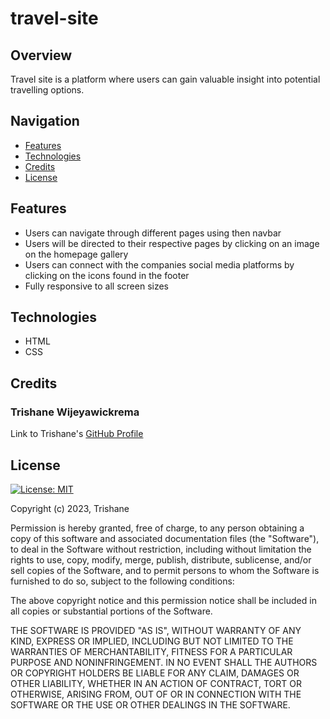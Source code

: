 # travel-site

## Overview

Travel site is a platform where users can gain valuable insight into potential travelling options.

## Navigation

- [Features](#features)
- [Technologies](#technologies)
- [Credits](#credits)
- [License](#license)

## Features

- Users can navigate through different pages using then navbar
- Users will be directed to their respective pages by clicking on an image on the homepage gallery
- Users can connect with the companies social media platforms by clicking on the icons found in the footer
- Fully responsive to all screen sizes

## Technologies

- HTML
- CSS

## Credits

### Trishane Wijeyawickrema

Link to Trishane's [GitHub Profile](https://github.com/Trishaneww)

## License

[![License: MIT](https://img.shields.io/badge/License-MIT-yellow.svg)](https://opensource.org/licenses/MIT)

Copyright (c) 2023, Trishane

Permission is hereby granted, free of charge, to any person obtaining a copy
of this software and associated documentation files (the "Software"), to deal
in the Software without restriction, including without limitation the rights
to use, copy, modify, merge, publish, distribute, sublicense, and/or sell
copies of the Software, and to permit persons to whom the Software is
furnished to do so, subject to the following conditions:

The above copyright notice and this permission notice shall be included in all
copies or substantial portions of the Software.

THE SOFTWARE IS PROVIDED "AS IS", WITHOUT WARRANTY OF ANY KIND, EXPRESS OR
IMPLIED, INCLUDING BUT NOT LIMITED TO THE WARRANTIES OF MERCHANTABILITY,
FITNESS FOR A PARTICULAR PURPOSE AND NONINFRINGEMENT. IN NO EVENT SHALL THE
AUTHORS OR COPYRIGHT HOLDERS BE LIABLE FOR ANY CLAIM, DAMAGES OR OTHER
LIABILITY, WHETHER IN AN ACTION OF CONTRACT, TORT OR OTHERWISE, ARISING FROM,
OUT OF OR IN CONNECTION WITH THE SOFTWARE OR THE USE OR OTHER DEALINGS IN THE
SOFTWARE.

